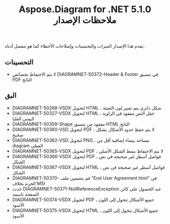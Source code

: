 ﻿---
title: Aspose.Diagram for .NET 5.1.0 ملاحظات الإصدار
type: docs
weight: 90
url: /ar/net/aspose-diagram-for-net-5-1-0-release-notes/
---
يقدم هذا الإصدار الميزات والتحسينات وإصلاحات الأخطاء كما هو مفصل أدناه:
## **التحسينات**
- لا يتم الاحتفاظ بخصائص DIAGRAMNET-50372-Header & Footer في تنسيق PDF الناتج
## **البق**
- DIAGRAMNET-50268-VSDX لتحويل HTML ، شكل دائري يتم تغيير لون التعبئة
- DIAGRAMNET-50327-VSDX لتحويل HTML ، حقل النص مفقود في الزاوية اليمنى العليا
- DIAGRAMNET-50359-Shape مفقود من تنسيق HTML الناتج
- DIAGRAMNET-50360-VSD لتحويل PDF ، لا يتم حفظ حدود الأشكال بشكل صحيح
- DIAGRAMNET-50362-VSD لتحويل PNG ، مساحة بيضاء إضافية أقل من diagram الفعلي
- DIAGRAMNET-50365-VSDX لتحويل PDF ، لا يتم الاحتفاظ بنمط الشكل الأصلي
- DIAGRAMNET-50366-VSDX لتحويل PDF ، فواصل أسطر غير صحيحة في نص الشكل
- DIAGRAMNET-50367-VSDX لتحويل HTML ، فواصل أسطر غير صحيحة في نص الشكل
- DIAGRAMNET-50370- قم بتضمين ملف "End User Agreement.html" في الحزم بخلاف MSI
- حدث DIAGRAMNET-50371-NullReferenceException عند الحصول على كائن الصفحة باسمه
- DIAGRAMNET-50374-VSDX لتحويل PDF ، جميع الأشكال تتحول إلى اللون الأسود
- DIAGRAMNET-50375-VSDX لتحويل HTML ، جميع الأشكال تتحول إلى اللون الأسود
